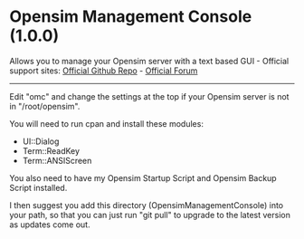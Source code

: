 # Opensim Management Console (1.0.0)
Allows you to manage your Opensim server with a text based GUI - 
Official support sites: [Official Github Repo](https://github.com/fstltna/OpensimManagementConsole) - [Official Forum](https://opensimcity.org/index.php/forum/server-software)

---

Edit "omc" and change the settings at the top if your Opensim server is not in "/root/opensim".

You will need to run cpan and install these modules:

- UI::Dialog
- Term::ReadKey
- Term::ANSIScreen

You also need to have my Opensim Startup Script and Opensim Backup Script installed.

I then suggest you add this directory (OpensimManagementConsole) into your path, so that you can just run "git pull" to upgrade to the latest version as updates come out.

